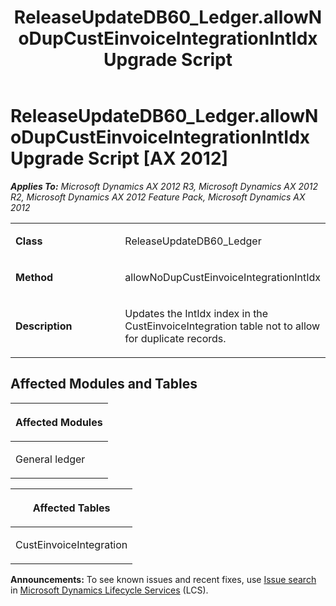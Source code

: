 ﻿---
title: ReleaseUpdateDB60_Ledger.allowNoDupCustEinvoiceIntegrationIntIdx Upgrade Script
TOCTitle: ReleaseUpdateDB60_Ledger.allowNoDupCustEinvoiceIntegrationIntIdx Upgrade Script
ms:assetid: 9f27273a-60a6-54b5-a119-2b17b702fc2e
ms:mtpsurl: https://msdn.microsoft.com/en-us/library/JJ736670(v=AX.60)
ms:contentKeyID: 49710102
ms.date: 05/18/2015
mtps_version: v=AX.60
---

# ReleaseUpdateDB60\_Ledger.allowNoDupCustEinvoiceIntegrationIntIdx Upgrade Script [AX 2012]


_**Applies To:** Microsoft Dynamics AX 2012 R3, Microsoft Dynamics AX 2012 R2, Microsoft Dynamics AX 2012 Feature Pack, Microsoft Dynamics AX 2012_

<table>
<colgroup>
<col style="width: 50%" />
<col style="width: 50%" />
</colgroup>
<tbody>
<tr class="odd">
<td><p><strong>Class</strong></p></td>
<td><p>ReleaseUpdateDB60_Ledger</p></td>
</tr>
<tr class="even">
<td><p><strong>Method</strong></p></td>
<td><p>allowNoDupCustEinvoiceIntegrationIntIdx</p></td>
</tr>
<tr class="odd">
<td><p><strong>Description</strong></p></td>
<td><p>Updates the IntIdx index in the CustEinvoiceIntegration table not to allow for duplicate records.</p></td>
</tr>
</tbody>
</table>


## Affected Modules and Tables

<table>
<colgroup>
<col style="width: 100%" />
</colgroup>
<thead>
<tr class="header">
<th><p>Affected Modules</p></th>
</tr>
</thead>
<tbody>
<tr class="odd">
<td><p>General ledger</p></td>
</tr>
</tbody>
</table>


<table>
<colgroup>
<col style="width: 100%" />
</colgroup>
<thead>
<tr class="header">
<th><p>Affected Tables</p></th>
</tr>
</thead>
<tbody>
<tr class="odd">
<td><p>CustEinvoiceIntegration</p></td>
</tr>
</tbody>
</table>

  
**Announcements:** To see known issues and recent fixes, use [Issue search](http://go.microsoft.com/fwlink/?linkid=389258) in [Microsoft Dynamics Lifecycle Services](http://go.microsoft.com/fwlink/?linkid=306505) (LCS).

